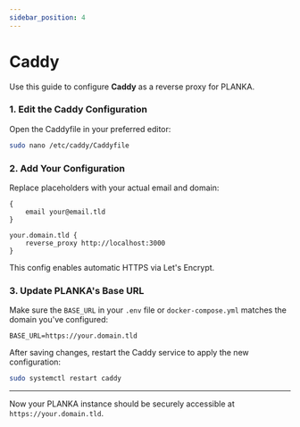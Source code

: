 ```yaml
---
sidebar_position: 4
---
```


# Caddy

Use this guide to configure **Caddy** as a reverse proxy for PLANKA.

### 1. Edit the Caddy Configuration

Open the Caddyfile in your preferred editor:

```bash
sudo nano /etc/caddy/Caddyfile
```

### 2. Add Your Configuration

Replace placeholders with your actual email and domain:

```caddyfile
{
    email your@email.tld
}

your.domain.tld {
    reverse_proxy http://localhost:3000
}
```

This config enables automatic HTTPS via Let's Encrypt.

### 3. Update PLANKA's Base URL

Make sure the `BASE_URL` in your `.env` file or `docker-compose.yml` matches the domain you've configured:

```env
BASE_URL=https://your.domain.tld
```

After saving changes, restart the Caddy service to apply the new configuration:

```bash
sudo systemctl restart caddy
```

---

Now your PLANKA instance should be securely accessible at `https://your.domain.tld`.

